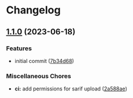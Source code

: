 # Changelog

## [1.1.0](https://github.com/muhlba91/homelab-node-red-backup/compare/v1.0.0...v1.1.0) (2023-06-18)


### Features

* initial commit ([7b34d68](https://github.com/muhlba91/homelab-node-red-backup/commit/7b34d6875d62db9ef8a8d16aa73bd67bc7e0c083))


### Miscellaneous Chores

* **ci:** add permissions for sarif upload ([2a588ae](https://github.com/muhlba91/homelab-node-red-backup/commit/2a588ae867f04b15edebc5be072f5c801661a164))
